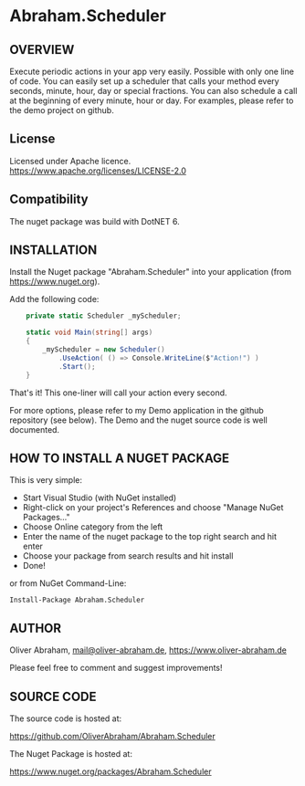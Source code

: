# Abraham.Scheduler

## OVERVIEW

Execute periodic actions in your app very easily.
Possible with only one line of code.
You can easily set up a scheduler that calls your method every seconds, minute, hour, day or special fractions.
You can also schedule a call at the beginning of every minute, hour or day.
For examples, please refer to the demo project on github.


## License

Licensed under Apache licence.
https://www.apache.org/licenses/LICENSE-2.0


## Compatibility

The nuget package was build with DotNET 6.



## INSTALLATION

Install the Nuget package "Abraham.Scheduler" into your application (from https://www.nuget.org).

Add the following code:
```C#
    private static Scheduler _myScheduler;

    static void Main(string[] args)
    {
        _myScheduler = new Scheduler()
            .UseAction( () => Console.WriteLine($"Action!") )
            .Start();
    }
```


That's it!
This one-liner will call your action every second.

For more options, please refer to my Demo application in the github repository (see below).
The Demo and the nuget source code is well documented.



## HOW TO INSTALL A NUGET PACKAGE
This is very simple:
- Start Visual Studio (with NuGet installed) 
- Right-click on your project's References and choose "Manage NuGet Packages..."
- Choose Online category from the left
- Enter the name of the nuget package to the top right search and hit enter
- Choose your package from search results and hit install
- Done!


or from NuGet Command-Line:

    Install-Package Abraham.Scheduler





## AUTHOR

Oliver Abraham, mail@oliver-abraham.de, https://www.oliver-abraham.de

Please feel free to comment and suggest improvements!



## SOURCE CODE

The source code is hosted at:

https://github.com/OliverAbraham/Abraham.Scheduler

The Nuget Package is hosted at: 

https://www.nuget.org/packages/Abraham.Scheduler
